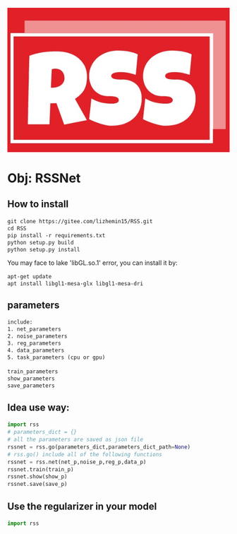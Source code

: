 ![](./statics/logo.jpg)

# Obj: RSSNet

## How to install
```
git clone https://gitee.com/lizhemin15/RSS.git
cd RSS
pip install -r requirements.txt
python setup.py build
python setup.py install
```

You may face to lake 'libGL.so.1' error, you can install it by:
```
apt-get update
apt install libgl1-mesa-glx libgl1-mesa-dri
```


## parameters
```
include:
1. net_parameters
2. noise_parameters
3. reg_parameters
4. data_parameters
5. task_parameters (cpu or gpu)

train_parameters
show_parameters
save_parameters
```



## Idea use way:
```python
import rss
# parameters_dict = {}
# all the parameters are saved as json file
rssnet = rss.go(parameters_dict,parameters_dict_path=None)
# rss.go() include all of the following functions
rssnet = rss.net(net_p,noise_p,reg_p,data_p)
rssnet.train(train_p)
rssnet.show(show_p)
rssnet.save(save_p)
```

## Use the regularizer in your model
```python
import rss



```